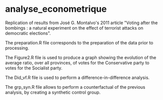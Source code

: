 # analyse_econometrique
Replication of results from José G. Montalvo's 2011 article "Voting after the bombings : a natural experiment on the effect of terrorist attacks on democratic elections".

The preparation.R file corresponds to the preparation of the data prior to processing. 

The Figure2.R file is used to produce a graph showing the evolution of the average ratio, over all provinces, of votes for the Conservative party to votes for the Socialist party.

The Did_vf.R file is used to perform a difference-in-difference analysis. 

The grp_syn.R file allows to perform a counterfactual of the previous analysis, by creating a synthetic control group.
